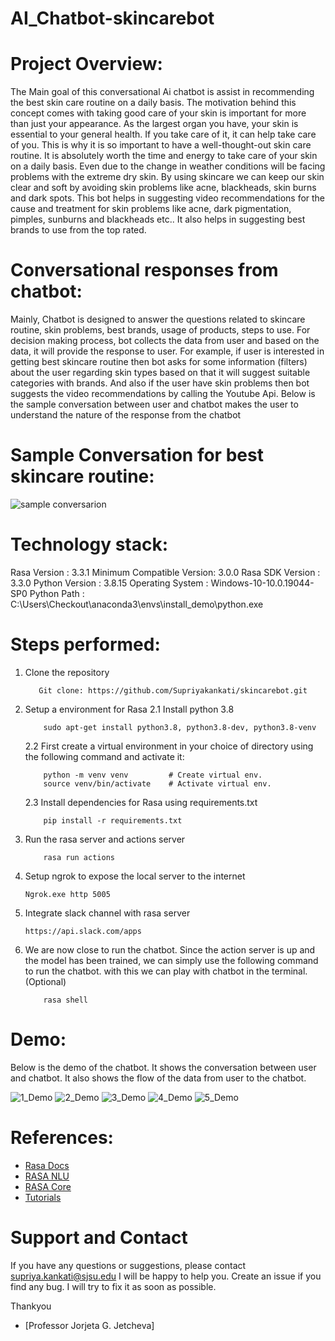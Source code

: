# AI_Chatbot-skincarebot

# Project Overview:
The Main goal of this conversational Ai chatbot is assist in recommending the best skin care routine on a daily basis. The motivation behind this concept comes with taking good care of your skin is important for more than just your appearance. As the largest organ you have, your skin is essential to your general health. If you take care of it, it can help take care of you. This is why it is so important to have a well-thought-out skin care routine. It is absolutely worth the time and energy to take care of your skin on a daily basis. Even due to the change in weather conditions will be facing problems with the extreme dry skin. By using skincare we can keep our skin clear and soft by avoiding skin problems like acne, blackheads, skin burns and dark spots. This bot helps in suggesting video recommendations for the cause and treatment for skin problems like acne, dark pigmentation, pimples, sunburns and blackheads etc.. It also helps in suggesting best brands to use from the top rated.

# Conversational responses from chatbot:

Mainly, Chatbot is designed to answer the questions related to skincare routine, skin problems, best brands, usage of products, steps to use. For decision making process, bot collects the data from user and based on the data, it will provide the response to user. For example, if user is interested in getting best skincare routine then bot asks for some information (filters) about the user regarding skin types based on that it will suggest suitable categories with brands. And also if the user have skin problems then  bot suggests the video recommendations by calling the Youtube Api.
Below is the sample conversation between user and chatbot makes the user to understand the nature of the response from the chatbot
 
# Sample Conversation for best skincare routine:
 
 ![sample conversarion](https://user-images.githubusercontent.com/120232768/206873834-ab210e9a-c74c-4366-895b-ca86ff820133.png)


# Technology stack:
Rasa Version    :         3.3.1
Minimum Compatible Version: 3.0.0
Rasa SDK Version :         3.3.0
Python Version   :         3.8.15
Operating System  :         Windows-10-10.0.19044-SP0
Python Path      :         C:\Users\Checkout\anaconda3\envs\install_demo\python.exe


# Steps performed:

1. Clone the repository
    ```
       Git clone: https://github.com/Supriyakankati/skincarebot.git 
    ```
2. Setup a environment for Rasa
    2.1 Install python 3.8
    ```
        sudo apt-get install python3.8, python3.8-dev, python3.8-venv
    ```
    2.2 First create a virtual environment in your choice of directory using the following command and activate it: 
    ```
        python -m venv venv         # Create virtual env.
        source venv/bin/activate    # Activate virtual env.
    ```
    2.3 Install dependencies for Rasa using requirements.txt
    ```
        pip install -r requirements.txt
    ```
3. Run the rasa server and actions server
    ```
        rasa run actions
    ```
4. Setup ngrok to expose the local server to the internet
    ```
    Ngrok.exe http 5005
    ```
5. Integrate slack channel with rasa server
    ```
    https://api.slack.com/apps
    ```
6. We are now close to run the chatbot. Since the action server is up and the model has been trained, we can simply use the following command to run the chatbot. with this we can play with chatbot in the terminal.(Optional)
    ```
        rasa shell        
    ```

# Demo:
Below is the demo of the chatbot. It shows the conversation between user and chatbot. It also shows the flow of the data from user to the chatbot.

![1_Demo](https://user-images.githubusercontent.com/120232768/206873944-711bac89-e987-4367-867b-508a7ca1993e.png)
![2_Demo](https://user-images.githubusercontent.com/120232768/206873945-6a01264f-bd02-467d-be83-fc68311dbd9d.png)
![3_Demo](https://user-images.githubusercontent.com/120232768/206873947-d39f03eb-5865-42bd-9a23-325f6f8bd77d.png)
![4_Demo](https://user-images.githubusercontent.com/120232768/206873948-836ac691-d695-4e03-be3a-a9a417a27d42.png)
![5_Demo](https://user-images.githubusercontent.com/120232768/206873949-3757a6d9-f510-4997-affa-93be07a07e0a.png)


# References:
* [Rasa Docs](https://rasa.com/)
* [RASA NLU](https://rasa.com/docs/rasa/nlu/components/)
* [RASA Core](https://rasa.com/docs/rasa/core/policies/)
* [Tutorials](https://www.youtube.com/c/RasaHQ)


# Support and Contact
If you have any questions or suggestions, please contact  supriya.kankati@sjsu.edu 
I will be happy to help you. Create an issue if you find any bug. I will try to fix it as soon as possible. 



Thankyou
* [Professor Jorjeta G. Jetcheva]





